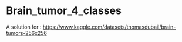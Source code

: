 # Brain_tumor_4_classes
A solution for : https://www.kaggle.com/datasets/thomasdubail/brain-tumors-256x256
